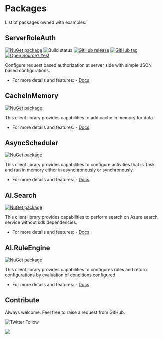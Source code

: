 # Packages
List of packages owned with examples.


## ServerRoleAuth
[![NuGet package](https://img.shields.io/nuget/v/ServerRoleAuth.svg)](https://www.nuget.org/packages/ServerRoleAuth/) ![Build status](https://github.com/ankitvarmait/ServerRoleAuth/workflows/.NET%20Core%20Pack/badge.svg?branch=master)
[![GitHub release](https://img.shields.io/github/release/ankitvarmait/ServerRoleAuth.svg)](https://GitHub.com/ankitvarmait/ServerRoleAuth/releases)
[![GitHub tag](https://img.shields.io/github/tag/ankitvarmait/ServerRoleAuth.svg)](https://GitHub.com/ankitvarmait/ServerRoleAuth/tags/)
[![Open Source? Yes!](https://badgen.net/badge/Open%20Source%20%3F/Yes%21/blue?icon=github)](https://github.com/ankitvarmait/ServerRoleAuth)

Configure request based authorization at server side with simple JSON based configurations.
- For more details and features:
      - [Docs](https://github.com/ankitvarmait/ServerRoleAuth)

## CacheInMemory
[![NuGet package](https://img.shields.io/nuget/v/CacheInMemory.svg)](https://www.nuget.org/packages/CacheInMemory) 

This client library provides capabilities to add cache in memory for data.
- For more details and features:
      - [Docs](https://github.com/ankitvarmait/Packages/blob/main/Doc/CacheInMemory.md)

## AsyncScheduler
[![NuGet package](https://img.shields.io/nuget/v/AsyncScheduler.svg)](https://www.nuget.org/packages/AsyncScheduler) 

This client library provides capabilities to configure activities that is Task and run in memory either in asynchronously or synchronously.

- For more details and features:
      - [Docs](https://github.com/ankitvarmait/Packages/blob/main/Doc/AsyncScheduler.md)

## AI.Search
[![NuGet package](https://img.shields.io/nuget/v/AI.Search.svg)](https://www.nuget.org/packages/AI.Search) 

This client library provides capabilities to perform search on Azure search service without sdk dependencies. 
    
- For more details and features:
      - [Docs](https://github.com/ankitvarmait/Packages/blob/main/Doc/AISearch.md)

## AI.RuleEngine
[![NuGet package](https://img.shields.io/nuget/v/AI.Search.svg)](https://www.nuget.org/packages/AI.RuleEngine) 

This client library provides capabilities to configures rules and return configurations by evaluation of conditions configured. 
    
- For more details and features:
      - [Docs](https://github.com/ankitvarmait/Packages/blob/main/Doc/AISearch.md)
      
## Contribute
Always welcome. Feel free to raise a request from GitHub.

![Twitter Follow](https://img.shields.io/twitter/follow/AnkitVarmait.svg?label=Follow%20@AnkitVarmait)

 <a href="https://www.linkedin.com/in/ankitvarma">
    <img src="https://img.shields.io/badge/linkedin-%230077B5.svg?&style=for-the-badge&logo=linkedin&logoColor=white" />
 </a>
